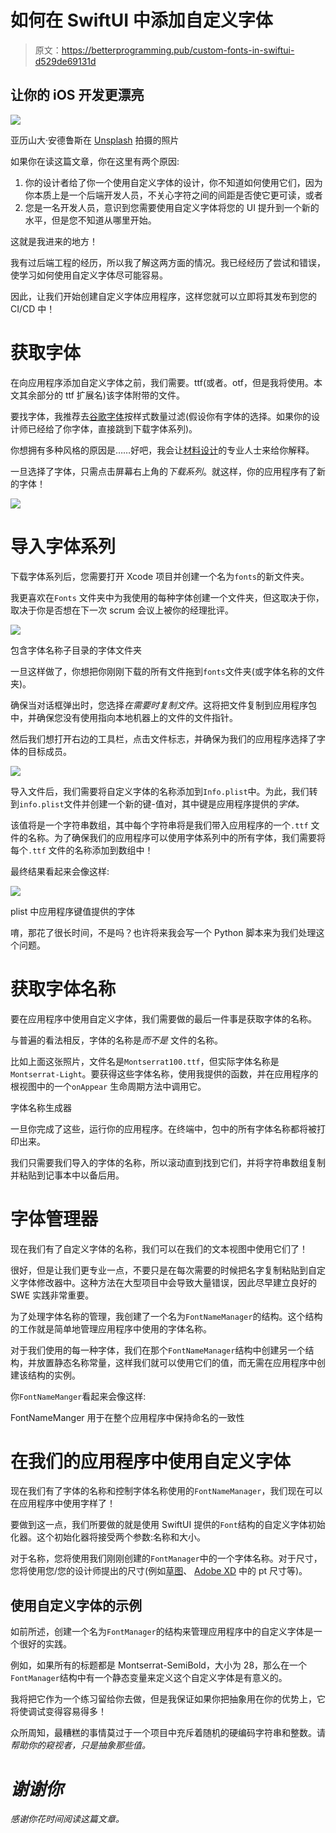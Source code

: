 # 如何在 SwiftUI 中添加自定义字体

> 原文：<https://betterprogramming.pub/custom-fonts-in-swiftui-d529de69131d>

## 让你的 iOS 开发更漂亮

![](img/19d86dfb1a6f15e2dbe3ca0762a53289.png)

亚历山大·安德鲁斯在 [Unsplash](https://unsplash.com/s/photos/font?utm_source=unsplash&utm_medium=referral&utm_content=creditCopyText) 拍摄的照片

如果你在读这篇文章，你在这里有两个原因:

1.  你的设计者给了你一个使用自定义字体的设计，你不知道如何使用它们，因为你本质上是一个后端开发人员，不关心字符之间的间距是否使它更可读，或者
2.  您是一名开发人员，意识到您需要使用自定义字体将您的 UI 提升到一个新的水平，但是您不知道从哪里开始。

这就是我进来的地方！

我有过后端工程的经历，所以我了解这两方面的情况。我已经经历了尝试和错误，使学习如何使用自定义字体尽可能容易。

因此，让我们开始创建自定义字体应用程序，这样您就可以立即将其发布到您的 CI/CD 中！

# 获取字体

在向应用程序添加自定义字体之前，我们需要。ttf(或者。otf，但是我将使用。本文其余部分的 ttf 扩展名)该字体附带的文件。

要找字体，我推荐去[谷歌字体](https://fonts.google.com/)按样式数量过滤(假设你有字体的选择。如果你的设计师已经给了你字体，直接跳到下载字体系列)。

你想拥有多种风格的原因是……好吧，我会让[材料设计](https://material.io/design/typography/understanding-typography.html)的专业人士来给你解释。

一旦选择了字体，只需点击屏幕右上角的*下载系列*。就这样，你的应用程序有了新的字体！

![](img/dc6c08b633d315e281ac2004b057aeaf.png)

# 导入字体系列

下载字体系列后，您需要打开 Xcode 项目并创建一个名为`fonts`的新文件夹。

我更喜欢在`Fonts` 文件夹中为我使用的每种字体创建一个文件夹，但这取决于你，取决于你是否想在下一次 scrum 会议上被你的经理批评。

![](img/985ac218f7e194c56dae965f04a1f191.png)

包含字体名称子目录的字体文件夹

一旦这样做了，你想把你刚刚下载的所有文件拖到`fonts`文件夹(或字体名称的文件夹)。

确保当对话框弹出时，您选择*在需要时复制文件*。这将把文件复制到应用程序包中，并确保您没有使用指向本地机器上的文件的文件指针。

然后我们想打开右边的工具栏，点击文件标志，并确保为我们的应用程序选择了字体的目标成员。

![](img/908454ccf1dbf1b17194eb238b67efab.png)

导入文件后，我们需要将自定义字体的名称添加到`Info.plist`中。为此，我们转到`info.plist`文件并创建一个新的键-值对，其中键是应用程序提供的*字体。*

该值将是一个字符串数组，其中每个字符串将是我们带入应用程序的一个`.ttf` 文件的名称。为了确保我们的应用程序可以使用字体系列中的所有字体，我们需要将每个`.ttf` 文件的名称添加到数组中！

最终结果看起来会像这样:

![](img/85f4d7e37e67710827a1f26d400ca43e.png)

plist 中应用程序键值提供的字体

唷，那花了很长时间，不是吗？也许将来我会写一个 Python 脚本来为我们处理这个问题。

# 获取字体名称

要在应用程序中使用自定义字体，我们需要做的最后一件事是获取字体的名称。

与普遍的看法相反，字体的名称是*而不是* 文件的名称。

比如上面这张照片，文件名是`Montserrat100.ttf`，但实际字体名称是`Montserrat-Light`。要获得这些字体名称，使用我提供的函数，并在应用程序的根视图中的一个`onAppear` 生命周期方法中调用它。

字体名称生成器

一旦你完成了这些，运行你的应用程序。在终端中，包中的所有字体名称都将被打印出来。

我们只需要我们导入的字体的名称，所以滚动直到找到它们，并将字符串数组复制并粘贴到记事本中以备后用。

# 字体管理器

现在我们有了自定义字体的名称，我们可以在我们的文本视图中使用它们了！

很好，但是让我们更专业一点，不要只是在每次需要的时候把名字复制粘贴到自定义字体修改器中。这种方法在大型项目中会导致大量错误，因此尽早建立良好的 SWE 实践非常重要。

为了处理字体名称的管理，我创建了一个名为`FontNameManager`的结构。这个结构的工作就是简单地管理应用程序中使用的字体名称。

对于我们使用的每一种字体，我们在那个`FontNameManager`结构中创建另一个结构，并放置静态名称常量，这样我们就可以使用它们的值，而无需在应用程序中创建该结构的实例。

你`FontNameManger`看起来会像这样:

FontNameManger 用于在整个应用程序中保持命名的一致性

# 在我们的应用程序中使用自定义字体

现在我们有了字体的名称和控制字体名称使用的`FontNameManager`，我们现在可以在应用程序中使用字样了！

要做到这一点，我们所要做的就是使用 SwiftUI 提供的`Font`结构的自定义字体初始化器。这个初始化器将接受两个参数:名称和大小。

对于名称，您将使用我们刚刚创建的`FontManager`中的一个字体名称。对于尺寸，您将使用您/您的设计师提出的尺寸(例如[草图](https://www.sketch.com/)、 [Adobe XD](https://www.adobe.com/products/xd.html) 中的 pt 尺寸等)。

## 使用自定义字体的示例

如前所述，创建一个名为`FontManager`的结构来管理应用程序中的自定义字体是一个很好的实践。

例如，如果所有的标题都是 Montserrat-SemiBold，大小为 28，那么在一个`FontManager`结构中有一个静态变量来定义这个自定义字体是有意义的。

我将把它作为一个练习留给你去做，但是我保证如果你把抽象用在你的优势上，它将使调试变得容易得多！

众所周知，最糟糕的事情莫过于一个项目中充斥着随机的硬编码字符串和整数。请*帮助你的窥视者，只是抽象那些值。*

# *谢谢你*

*感谢你花时间阅读这篇文章。*